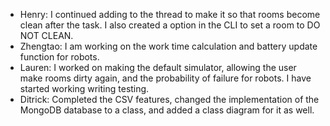 - Henry: I continued adding to the thread to make it so that rooms become clean after the task. I also created a option in the CLI to set a room to DO NOT CLEAN.
- Zhengtao: I am working on the work time calculation and battery update function for robots.
- Lauren:  I worked on making the default simulator, allowing the user make rooms dirty again, and the probability of failure for robots. I have started working writing testing.
- Ditrick: Completed the CSV features, changed the implementation of the MongoDB database to a class, and added a class diagram for it as well.
